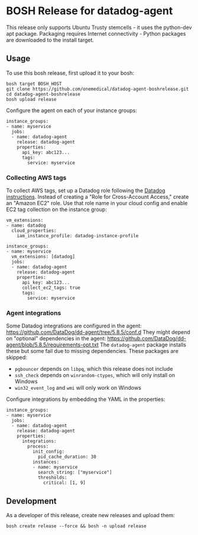 # BOSH Release for datadog-agent

This release only supports Ubuntu Trusty stemcells - it uses the python-dev apt package.
Packaging requires Internet connectivity - Python packages are downloaded to the install target.

## Usage

To use this bosh release, first upload it to your bosh:

```
bosh target BOSH_HOST
git clone https://github.com/onemedical/datadog-agent-boshrelease.git
cd datadog-agent-boshrelease
bosh upload release
```

Configure the agent on each of your instance groups:

```
instance_groups:
- name: myservice
  jobs:
  - name: datadog-agent
    release: datadog-agent
    properties:
      api_key: abc123...
      tags:
        service: myservice
```

### Collecting AWS tags

To collect AWS tags, set up a Datadog role following the [Datadog instructions](http://docs.datadoghq.com/integrations/aws/).
Instead of creating a "Role for Cross-Account Access," create an "Amazon EC2" role.
Use that role name in your cloud config and enable EC2 tag collection on the instance group:

```
vm_extensions:
- name: datadog
  cloud_properties:
    iam_instance_profile: datadog-instance-profile
```

```
instance_groups:
- name: myservice
  vm_extensions: [datadog]
  jobs:
  - name: datadog-agent
    release: datadog-agent
    properties:
      api_key: abc123...
      collect_ec2_tags: true
      tags:
        service: myservice
```

### Agent integrations

Some Datadog integrations are configured in the agent: https://github.com/DataDog/dd-agent/tree/5.8.5/conf.d
They might depend on "optional" dependencies in the agent: https://github.com/DataDog/dd-agent/blob/5.8.5/requirements-opt.txt
The `datadog-agent` package installs these but some fail due to missing dependencies.
These packages are skipped:

* `pgbouncer` depends on `libpq`, which this release does not include
* `ssh_check` depends on `winrandom-ctypes`, which will only install on Windows
* `win32_event_log` and `wmi` will only work on Windows

Configure integrations by embedding the YAML in the properties:

```
instance_groups:
- name: myservice
  jobs:
  - name: datadog-agent
    release: datadog-agent
    properties:
      integrations:
        process:
          init_config:
            pid_cache_duration: 30
          instances:
          - name: myservice
            search_string: ["myservice"]
            thresholds:
              critical: [1, 9]
```

## Development

As a developer of this release, create new releases and upload them:

```
bosh create release --force && bosh -n upload release
```

